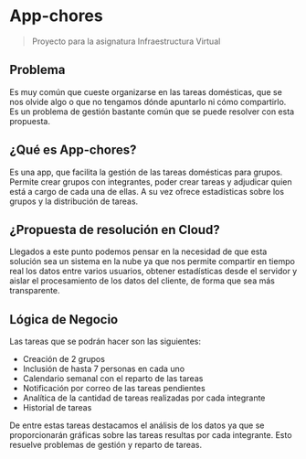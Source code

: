 # App-chores

> Proyecto para la asignatura Infraestructura Virtual

## Problema

Es muy común que cueste organizarse en las tareas domésticas, que se nos olvide algo o que no tengamos dónde apuntarlo ni cómo compartirlo.
Es un problema de gestión bastante común que se puede resolver con esta propuesta.

## ¿Qué es App-chores?

Es una app, que facilita la gestión de las tareas domésticas para grupos.
Permite crear grupos con integrantes, poder crear tareas y adjudicar quien está a cargo de cada una de ellas.
A su vez ofrece estadísticas sobre los grupos y la distribución de tareas.

## ¿Propuesta de resolución en Cloud?

Llegados a este punto podemos pensar en la necesidad de que esta solución sea un sistema en la nube ya que nos permite compartir en tiempo real los datos entre varios usuarios, obtener estadísticas desde el servidor y aislar el procesamiento de los datos del cliente, de forma que sea más transparente.

## Lógica de Negocio

Las tareas que se podrán hacer son las siguientes:

- Creación de 2 grupos
- Inclusión de hasta 7 personas en cada uno
- Calendario semanal con el reparto de las tareas
- Notificación por correo de las tareas pendientes
- Analítica de la cantidad de tareas realizadas por cada integrante
- Historial de tareas

De entre estas tareas destacamos el análisis de los datos ya que se proporcionarán gráficas sobre las tareas resultas por cada integrante.
Esto resuelve problemas de gestión y reparto de tareas.
